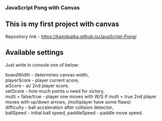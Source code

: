 ### JavaScript Pong with Canvas  

## This is my first project with canvas  

Repository link - https://kamilpalka.github.io/JavaScript-Pong/  

## Available settings   
Just write in console one of below:  
  
boardWidth - determines canvas width,  
playerScore - player current score,  
aiScore - ai/ 2nd player score,  
setScore - how much points u need for victory,  
multi = false/true - player one moves with W/S if multi = true 2nd player moves with up/down arrows, (multiplayer have some flaws)  
difficulty - ball acceleration after collision detecion,  
ballSpeed - initial ball speed,
paddleSpeed - paddle move speed.  

